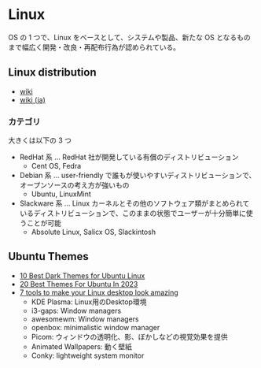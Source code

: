 # Linux

OS の 1 つで、Linux をベースとして、システムや製品、新たな OS となるものまで幅広く開発・改良・再配布行為が認められている。

## Linux distribution

- [wiki](https://en.wikipedia.org/wiki/Linux_distribution)
- [wiki (ja)](https://ja.wikipedia.org/wiki/Linux%E3%83%87%E3%82%A3%E3%82%B9%E3%83%88%E3%83%AA%E3%83%93%E3%83%A5%E3%83%BC%E3%82%B7%E3%83%A7%E3%83%B3)

### カテゴリ

大きくは以下の 3 つ

- RedHat 系 ... RedHat 社が開発している有償のディストリビューション
  - Cent OS, Fedra
- Debian 系 ... user-friendly で誰もが使いやすいディストリビューションで、オープンソースの考え方が強いもの
  - Ubuntu, LinuxMint
- Slackware 系 ... Linux カーネルとその他のソフトウェア類がまとめられているディストリビューションで、このままの状態でユーザーが十分簡単に使うことが可能
  - Absolute Linux, Salicx OS, Slackintosh

## Ubuntu Themes

- [10 Best Dark Themes for Ubuntu Linux](https://www.debugpoint.com/dark-themes-ubuntu/)
- [20 Best Themes For Ubuntu In 2023](https://www.linuxandubuntu.com/home/20-best-themes-for-ubuntu-in-2017)
- [7 tools to make your Linux desktop look amazing](https://www.xda-developers.com/make-your-linux-desktop-look-amazing/)
  - KDE Plasma: Linux用のDesktop環境
  - i3-gaps: Window managers
  - awesomewm: Window managers
  - openbox: minimalistic window manager
  - Picom: ウィンドウの透明化、影、ぼかしなどの視覚効果を提供
  - Animated Wallpapers: 動く壁紙
  - Conky: lightweight system monitor

